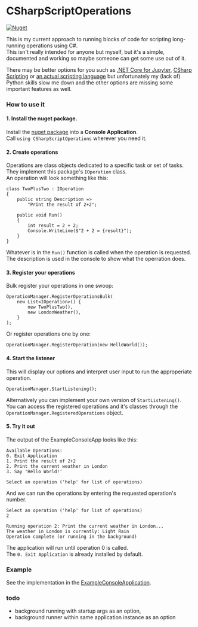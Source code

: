 # CSharpScriptOperations

[![Nuget](https://img.shields.io/nuget/v/CSharpScriptOperations?style=for-the-badge "Nuget")](https://www.nuget.org/packages/CSharpScriptOperations)

This is my current approach to running blocks of code for scripting long-running operations using C#.  
This isn't really intended for anyone but myself, but it's a simple, documented and working so maybe someone can get some use out of it.  

There may be better options for you such as [.NET Core for Jupyter](https://devblogs.microsoft.com/dotnet/net-core-with-juypter-notebooks-is-here-preview-1/), [CSharp Scripting](https://github.com/dotnet/roslyn/blob/master/docs/wiki/Scripting-API-Samples.md) or [an actual scripting language](https://www.python.org/) but unfortunately my (lack of) Python skills slow me down and the other options are missing some important features as well.

### How to use it
#### 1. Install the nuget package.
Install the  [nuget package](https://www.nuget.org/packages/CSharpScriptOperations/) into a **Console Application**.  
Call `using CSharpScriptOperations` wherever you need it.

#### 2. Create operations
Operations are class objects dedicated to a specific task or set of tasks. They implement this package's `IOperation` class.  
An operation will look something like this:
```
class TwoPlusTwo : IOperation
{
    public string Description => 
        "Print the result of 2+2";

    public void Run()
    {
        int result = 2 + 2;
        Console.WriteLine($"2 + 2 = {result}");
    }
}
```
Whatever is in the `Run()` function is called when the operation is requested.  
The description is used in the console to show what the operration does.

#### 3. Register your operations
Bulk register your operations in one swoop:
```
OperationManager.RegisterOperationsBulk(
    new List<IOperation>() {
        new TwoPlusTwo(),
        new LondonWeather(),
    }
);
```

Or register operations one by one:
```
OperationManager.RegisterOperation(new HelloWorld());
```

#### 4. Start the listener
This will display our options and interpret user input to run the approperiate operation.
```
OperationManager.StartListening();
```
Alternatively you can implement your own version of `StartListening()`.  
You can access the registered operations and it's classes through the
`OperationManager.RegisteredOperations` object.

#### 5. Try it out
The output of the ExampleConsoleApp looks like this:
```
Available Operations:
0. Exit Application
1. Print the result of 2+2
2. Print the current weather in London
3. Say 'Hello World!'

Select an operation ('help' for list of operations)
```
And we can run the operations by entering the requested operation's number.
```
Select an operation ('help' for list of operations)
2

Running operation 2: Print the current weather in London...
The weather in London is currently: Light Rain
Operation complete (or running in the background)
```
The application will run until operation 0 is called.  
The `0. Exit Application` is already installed by default.

### Example

See the implementation in the [ExampleConsoleApplication](https://github.com/NotCoffee418/CSharpScriptOperations/blob/main/ExampleConsoleApp).  

### todo
- background running with startup args as an option,
- background runner within same application instance as an option
